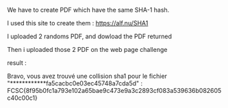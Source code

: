 We have to create PDF which have the same SHA-1 hash.

I used this site to create them : https://alf.nu/SHA1

I uploaded 2 randoms PDF, and dowload the PDF returned

Then i uploaded those 2 PDF on the web page challenge 

result : 

Bravo, vous avez trouvé une collision sha1 pour le fichier "************fa5cacbc0e03ec45748a7cda5d" : FCSC{8f95b0fc1a793e102a65bae9c473e9a3c2893cf083a539636b082605c40c00c1}
